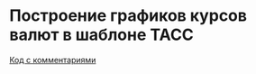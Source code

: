 #  Построение графиков курсов валют в шаблоне ТАСС

[Код с комментариями](https://github.com/novichkovnet/tutorials/blob/master/Exchange_Rates/Exchange_Rates_TASS.ipynb)